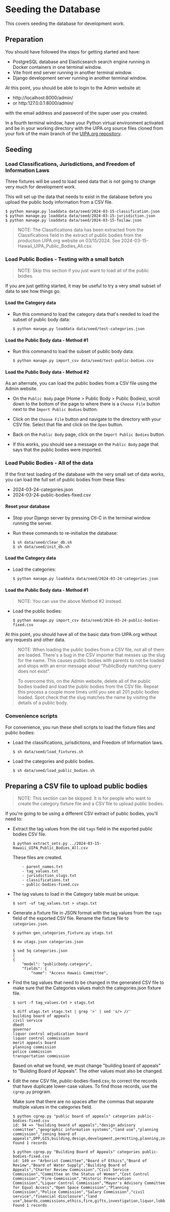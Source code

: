 # Seeding the Database

This covers seeding the database for development work.


## Preparation

You should have followed the steps for getting started and have:

- PostgreSQL database and Elasticsearch search engine running in Docker
  containers in one terminal window.
- Vite front end server running in another terminal window.
- Django development server running in another terminal window.

At this point, you should be able to login to the Admin website at:

- http://localhost:8000/admin/
- or http:127.0.0.1:8000/admin/

with the email address and password of the super user you created.

In a fourth terminal window, have your Python virtual environment activated and
be in your working directory with the UIPA.org source files cloned from your
fork of the main branch of the [UIPA.org
repository](https://github.com/CodeWithAloha/uipa).


## Seeding

### Load Classifications, Jurisdictions, and Freedom of Information Laws

Three fixtures will be used to load seed data that is not going to change very
much for development work.

This will set up the data that needs to exist in the database before you upload
the public body information from a CSV file.

```
$ python manage.py loaddata data/seed/2024-03-15-classification.json
$ python manage.py loaddata data/seed/2024-03-15-jurisdiction.json
$ python manage.py loaddata data/seed/2024-03-15-foilaw.json
```

> NOTE: The Classifications data has been extracted from the Classifications field in
> the extract of public bodies from the production UIPA.org website on
> 03/15/2024. See 2024-03-15-Hawaii_UIPA_Public_Bodies_All.csv.


### Load Public Bodies - Testing with a small batch

> NOTE: Skip this section if you just want to load all of the public bodies.

If you are just getting started, it may be useful to try a very small subset of
data to see how things go.


#### Load the Category data

- Run this command to load the category data that's needed to load the subset
  of public body data:

    ```
    $ python manage.py loaddata data/seed/test-categories.json
    ```


#### Load the Public Body data - Method #1

- Run this command to load the subset of public body data:

    ```
    $ python manage.py import_csv data/seed/test-public-bodies.csv
    ```


#### Load the Public Body data - Method #2

As an alternate, you can load the public bodies from a CSV file using the Admin
website.

- On the `Public Body` page (Home > Public Body > Public Bodies), scroll
  down to the bottom of the page to where there is a `Choose File` button next
  to the `Import Public Bodies` button.

- Click on the `Choose File` button and navigate to the directory with
  your CSV file. Select that file and click on the `Open` button.

- Back on the `Public Body` page, click on the `Import Public Bodies` button.

- If this works, you should see a message on the `Public Body` page that says
  that the public bodies were imported.


### Load Public Bodies - All of the data

If the first test loading of the database with the very small set of data works,
you can load the full set of public bodies from these files:

- 2024-03-24-categories.json
- 2024-03-24-public-bodies-fixed.csv


#### Reset your database

- Stop your Django server by pressing Ctl-C in the terminal window running the
  server.

- Run these commands to re-initialize the database:

    ```
    $ sh data/seed/clear_db.sh
    $ sh data/seed/init_db.sh
    ```


#### Load the Category data

- Load the categories:
    ```
    $ python manage.py loaddata data/seed/2024-03-24-categories.json
    ```


#### Load the Public Body data - Method #1

> NOTE: You can use the above Method #2 instead.


- Load the public bodies:
    ```
    $ python manage.py import_csv data/seed/2024-03-24-public-bodies-fixed.csv
    ```


At this point, you should have all of the basic data from UIPA.org without any
requests and other data.

> NOTE: When loading the public bodies from a CSV file, not all of them are loaded.
> There's a bug in the CSV importer that messes up the slug for the name. This
> causes public bodies with parents to not be loaded and stops with an error
> message about "PublicBody matching query does not exist".
>
> To overcome this, on the Admin website, delete all of the public bodies
> loaded and load the public bodies from the CSV file. Repeat this process a
> couple more times until you see all 201 public bodies loaded. Spot check that
> the slug matches the name by visiting the details of a public body.


### Convenience scripts

For convenience, you run these shell scripts to load the fixture files and
public bodies:

- Load the classifications, jurisdictions, and Freedom of Information laws.

    ```
    $ sh data/seed/load_fixtures.sh
    ```

- Load the categories and public bodies.

    ```
    $ sh data/seed/load_public_bodies.sh
    ```


## Preparing a CSV file to upload public bodies

> NOTE: This section can be skipped. It is for people who want to create the category
> fixture file and a CSV file to upload public bodies.


If you're going to be using a different CSV extract of public bodies, you'll
need to:

- Extract the tag values from the old `tags` field in the exported public
  bodies CSV file.

    ```
    $ python extract_sets.py ../2024-03-15-Hawaii_UIPA_Public_Bodies_All.csv
    ```

  These files are created.
    ```
        - parent_names.txt
        - tag_values.txt
        - jurisdiction_slugs.txt
        - classifications.txt
        - public-bodies-fixed.csv
    ```

- The tag values to load in the Category table must be unique.

    ```
    $ sort -uf tag_values.txt > utags.txt
    ```

- Generate a fixture file in JSON format with the tag values from the `tags`
  field of the exported CSV file. Rename the fixture file to `categories.json`.

    ```
    $ python gen_categories_fixture.py utags.txt

    $ mv utags.json categories.json

    $ sed 5q categories.json
    [
    {
        "model": "publicbody.category",
        "fields": {
            "name": "Access Hawaii Committee",
    ```

- Find the tag values that need to be changed in the generated CSV file to make
  sure that the Categories values match the categories.json fixture file.

    ```
    $ sort -f tag_values.txt > stags.txt

    $ diff utags.txt stags.txt | grep '>' | sed 's/> //'
    building board of appeals
    civil service
    dbedt
    governor
    liquor control adjudication board
    liquor control commission
    merit appeals board
    planning commission
    police commission
    transportation commission
    ```
  Based on what we found, we must change "building board of appeals" to
  "Building Board of Appeals". The other values must also be changed.


- Edit the new CSV file, public-bodies-fixed.csv, to correct the records that
  have duplicate lower-case values. To find those records, use the `cgrep.py` program.

  Make sure that there are no spaces after the commas that separate multiple
  values in the categories field.

    ```
    $ python cgrep.py "public board of appeals" categories public-bodies-fixed.csv
    id: 94 => "building board of appeals","design advisory committee","geographic information systems","land use","planning commission","zoning board of appeals",DPP,GIS,building,design,development,permitting,planning,zoning
    Found 1 records

    $ python cgrep.py "Building Board of Appeals" categories public-bodies-fixed.csv
    id: 149 => "Arborist Committee","Board of Ethics","Board of Review","Board of Water Supply","Building Board of Appeals","Charter Review Commission","Civil Service Commission","Committee on the Status of Women","Cost Control Commission","Fire Commission","Historic Preservation Commission","Liquor Control Commission","Mayor's Advisory Committee for Equal Access","Open Space Commission","Planning Commission","Police Commission","Salary Commission","civil service","financial disclosure","land use",boards,commissions,ethics,fire,gifts,investigation,liquor,lobbying,planning,police,tax,water
    Found 1 records
    ```

